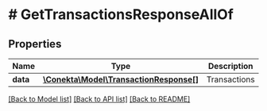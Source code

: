 # # GetTransactionsResponseAllOf

## Properties

Name | Type | Description | Notes
------------ | ------------- | ------------- | -------------
**data** | [**\Conekta\Model\TransactionResponse[]**](TransactionResponse.md) | Transactions | [optional]

[[Back to Model list]](../../README.md#models) [[Back to API list]](../../README.md#endpoints) [[Back to README]](../../README.md)
